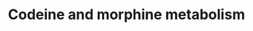 ---
annotations:
- type: Pathway Ontology
  value: drug pathway
- type: Pathway Ontology
  value: xenobiotics biodegradation pathway
- type: Pathway Ontology
  value: codeine and morphine drug pathway
authors:
- Mkutmon
- MaintBot
- Eweitz
description: 'The principal pathways for metabolism of codeine occur in the liver,
  although some metabolism occurs in the intestine and brain. Approximately 50-70%
  of codeine is converted to codeine-6-glucuronide by UGT2B7. Codeine-6-glucuronide
  has a similar affinity to codeine for the mu opioid receptor, coded for by the OPRM1
  gene. Approximately 10-15% of codeine is N-demethylated to norcodeine by CYP3A4.
  Norcodeine also has a similar affinity to codeine for the mu opioid receptor. Between
  0-15% of codeine is O-demethylated to morphine, the most active metabolite, which
  has 200 fold greater affinity for the mu opioid receptor compared to codeine. This
  metabolic reaction is performed by CYP2D6.  Approximately 60% of morphine is glucuronidated
  to morphine-3-glucuronide (M3G) while 5-10% is glucuronidated to morphine-6-glucuronide
  (M6G). These reactions are principally catalyzed by UGT2B7 in the liver. UGT1A1
  may have a minor role in the formation of M3G , and UGT1A1 and UGT1A8 are capable
  of catalyzing the formation of M6G in vitro and so contribute to this pathway, although
  UGT1A8 is minimally expressed in liver and so is not depicted here. M6G has a higher
  affinity for OPRM1 than morphine and M3G and so the ratio of morphine to M6G is
  considered an important indicator of analgesic effect.  Transporters are also depicted
  in this pathway, as they influence clearance of codeine, morphine and their metabolites.
  Some of the evidence for the involvement of these transporters was derived from
  experiments done in mice and may or may not be translatable to human pharmacokinetics.
  The transporters present at the blood-brain barrier, not depicted in this pathway,
  as well as metabolic enzymes and transporters in the brain and GI tract, likely
  also play an important role in the pharmacokinetics of codeine and morphine.  Sources:
  [http://www.pharmgkb.org/do/serve?objId=PA146123006&objCls=Pathway PharmGKB:Codeine
  and Morphine metabolism], [http://en.wikipedia.org/wiki/Codeine Codeine at Wikipedia],
  [http://en.wikipedia.org/wiki/Morphine Morphine at Wikipedia].'
last-edited: 2021-05-21
organisms:
- Bos taurus
redirect_from:
- /index.php/Pathway:WP3270
- /instance/WP3270
schema-jsonld:
- '@context': https://schema.org/
  '@id': https://wikipathways.github.io/pathways/WP3270.html
  '@type': Dataset
  creator:
    '@type': Organization
    name: WikiPathways
  description: 'The principal pathways for metabolism of codeine occur in the liver,
    although some metabolism occurs in the intestine and brain. Approximately 50-70%
    of codeine is converted to codeine-6-glucuronide by UGT2B7. Codeine-6-glucuronide
    has a similar affinity to codeine for the mu opioid receptor, coded for by the
    OPRM1 gene. Approximately 10-15% of codeine is N-demethylated to norcodeine by
    CYP3A4. Norcodeine also has a similar affinity to codeine for the mu opioid receptor.
    Between 0-15% of codeine is O-demethylated to morphine, the most active metabolite,
    which has 200 fold greater affinity for the mu opioid receptor compared to codeine.
    This metabolic reaction is performed by CYP2D6.  Approximately 60% of morphine
    is glucuronidated to morphine-3-glucuronide (M3G) while 5-10% is glucuronidated
    to morphine-6-glucuronide (M6G). These reactions are principally catalyzed by
    UGT2B7 in the liver. UGT1A1 may have a minor role in the formation of M3G , and
    UGT1A1 and UGT1A8 are capable of catalyzing the formation of M6G in vitro and
    so contribute to this pathway, although UGT1A8 is minimally expressed in liver
    and so is not depicted here. M6G has a higher affinity for OPRM1 than morphine
    and M3G and so the ratio of morphine to M6G is considered an important indicator
    of analgesic effect.  Transporters are also depicted in this pathway, as they
    influence clearance of codeine, morphine and their metabolites. Some of the evidence
    for the involvement of these transporters was derived from experiments done in
    mice and may or may not be translatable to human pharmacokinetics. The transporters
    present at the blood-brain barrier, not depicted in this pathway, as well as metabolic
    enzymes and transporters in the brain and GI tract, likely also play an important
    role in the pharmacokinetics of codeine and morphine.  Sources: [http://www.pharmgkb.org/do/serve?objId=PA146123006&objCls=Pathway
    PharmGKB:Codeine and Morphine metabolism], [http://en.wikipedia.org/wiki/Codeine
    Codeine at Wikipedia], [http://en.wikipedia.org/wiki/Morphine Morphine at Wikipedia].'
  keywords:
  - UGT2B7
  - Morphine
  - Morphine-6-glucuronide
  - SLCO1B1
  - Codeine-6-glucuronide
  - ABCC3
  - ABCB1
  - MGC127055
  - UGT1A1
  - Normorphine
  - Norcodeine
  - ABCC2
  - Codeine
  - CYP3A4
  - Morphine-3-glucuronide
  license: CC0
  name: Codeine and morphine metabolism
seo: CreativeWork
title: Codeine and morphine metabolism
wpid: WP3270
---